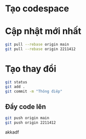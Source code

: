# Tạo codespace
# Cập nhật mới nhất
```bash
git pull --rebase origin main
git pull --rebase origin 2211412

```
# Tạo thay đổi
```bash
git status                     
git add .                  
git commit -m "Thông điêp"           
```

## Đẩy code lên
```bash              
git push origin main   
git push origin 2211412
```
akkadf
